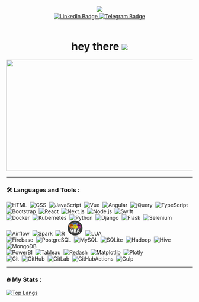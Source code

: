 <div id="header" align="center">
  <img src="https://media.giphy.com/media/wXTlDKOY0dFSfWU5cS/giphy.gif" width="200"/>
<!--   <img src="https://media.giphy.com/media/TmPb7vBn0bdJ9TMEhi/giphy.gif" width="200"/> -->
  <div id="badges">
    <a href="https://www.linkedin.com/in/pavel-kutergin">
      <img src="https://img.shields.io/badge/LinkedIn-blue?style=for-the-badge&logo=linkedin&logoColor=white" alt="LinkedIn Badge"/>
    </a>
    <a href="https://t.me/p_kutergin">
      <img src="https://img.shields.io/badge/Telegram-blue?style=for-the-badge&logo=telegram&logoColor=white" alt="Telegram Badge"/>
    </a>
  </div>
  <img src="https://komarev.com/ghpvc/?username=PSKutergin&style=flat-square&color=blue" alt=""/>
  <h1>
    hey there
    <img src="https://media.giphy.com/media/hvRJCLFzcasrR4ia7z/giphy.gif" width="30px"/>
  </h1>
</div>
<div align="center">
  <img src="https://media.giphy.com/media/dWesBcTLavkZuG35MI/giphy.gif" width="600" height="300"/>
</div>

<!--
**PSKutergin/PSKutergin** is a ✨ _special_ ✨ repository because its `README.md` (this file) appears on your GitHub profile.

Here are some ideas to get you started:

- 🔭 I’m currently working on ...
- 🌱 I’m currently learning ...
- 👯 I’m looking to collaborate on ...
- 🤔 I’m looking for help with ...
- 💬 Ask me about ...
- 📫 How to reach me: ...
- 😄 Pronouns: ...
- ⚡ Fun fact: ...
-->

---

### :hammer_and_wrench: Languages and Tools :
<div>
  <div>
    <img src="https://skillicons.dev/icons?i=html" title="HTML5" alt="HTML" width="40" height="40"/>&nbsp;
    <img src="https://skillicons.dev/icons?i=css"  title="CSS3" alt="CSS" width="40" height="40"/>&nbsp;
    <img src="https://skillicons.dev/icons?i=js" title="JavaScript" alt="JavaScript" width="40" height="40"/>&nbsp;
    <img src="https://skillicons.dev/icons?i=vue" title="Vue" alt="Vue" width="40" height="40"/>&nbsp;
    <img src="https://skillicons.dev/icons?i=angular" title="Angular" alt="Angular" width="40" height="40"/>&nbsp;
    <img src="https://skillicons.dev/icons?i=jquery" title="jQuery" alt="jQuery" width="40" height="40"/>&nbsp;
    <img src="https://skillicons.dev/icons?i=ts" title="TypeScript" alt="TypeScript" width="40" height="40"/>&nbsp;
    <img src="https://skillicons.dev/icons?i=bootstrap" title="Bootstrap" alt="Bootstrap" width="40" height="40"/>&nbsp;
    <img src="https://skillicons.dev/icons?i=react" title="React" alt="React" width="40" height="40"/>&nbsp;
    <img src="https://skillicons.dev/icons?i=nextjs" title="Next.js" alt="Next.js" width="40" height="40"/>&nbsp;
    <img src="https://skillicons.dev/icons?i=nodejs" title="Node.js" alt="Node.js" width="40" height="40"/>&nbsp;
    <img src="https://skillicons.dev/icons?i=swift" title="Swift" alt="Swift" width="40" height="40"/>&nbsp;
  </div>
  <div>
    <img src="https://skillicons.dev/icons?i=docker" title="Docker" alt="Docker" width="40" height="40"/>&nbsp;
    <img src="https://skillicons.dev/icons?i=kubernetes" title="Kubernetes" alt="Kubernetes" width="40" height="40"/>&nbsp;
    <img src="https://skillicons.dev/icons?i=py" title="Python" alt="Python" width="40" height="40"/>&nbsp;
    <img src="https://skillicons.dev/icons?i=django" title="Django" alt="Django" width="40" height="40"/>&nbsp;
    <img src="https://skillicons.dev/icons?i=flask" title="Flask" alt="Flask" width="40" height="40"/>&nbsp;
    <img src="https://skillicons.dev/icons?i=selenium" title="Selenium" alt="Selenium" width="40" height="40"/>&nbsp;
    <img src="https://static-00.iconduck.com/assets.00/airflow-icon-512x512-tpr318yf.png" title="Airflow" alt="Airflow" width="40" height="40"/>&nbsp;
    <img src="https://cdn.icon-icons.com/icons2/2699/PNG/512/apache_spark_logo_icon_170560.png" title="Spark" alt="Spark" width="40" height="40"/>&nbsp;
    <img src="https://skillicons.dev/icons?i=r" title="R" alt="R" width="40" height="40"/>&nbsp;
    <img src="https://raw.githubusercontent.com/github/explore/71e4a0fc524fd1d7a0d9a940aa6b91f31458a87b/topics/vba/vba.png" title="VBA" alt="VBA" width="40" height="40"/>&nbsp;
    <img src="https://skillicons.dev/icons?i=lua" title="LUA" alt="LUA" width="40" height="40"/>&nbsp;
  </div>
  <div>
    <img src="https://skillicons.dev/icons?i=firebase" title="Firebase" alt="Firebase" width="40" height="40"/>&nbsp;
    <img src="https://skillicons.dev/icons?i=postgres" title="PostgreSQL" alt="PostgreSQL" width="40" height="40"/>&nbsp;
    <img src="https://skillicons.dev/icons?i=mysql" title="MySQL" alt="MySQL" width="40" height="40"/>&nbsp;
    <img src="https://skillicons.dev/icons?i=sqlite" title="SQLite" alt="SQLite" width="40" height="40"/>&nbsp;
    <img src="https://cdn.icon-icons.com/icons2/2699/PNG/512/apache_hadoop_logo_icon_169586.png" title="Hadoop" alt="Hadoop" width="40" height="40"/>&nbsp;
    <img src="https://cdn.icon-icons.com/icons2/2699/PNG/512/apache_hive_logo_icon_167867.png" title="Hive" alt="Hive" width="40" height="40"/>&nbsp;
    <img src="https://skillicons.dev/icons?i=mongodb" title="MongoDB" alt="MongoDB" width="40" height="40"/>&nbsp;
  </div>
  <div>
    <img src="https://www.pngmart.com/files/23/Power-Bi-Logo-PNG-File.png" title="PowerBI" alt="PowerBI" width="40" height="40"/>&nbsp;
    <img src="https://nextviewconsulting.com/sites/default/files/styles/large/public/icons/logo-tableau-cirkel.png" title="Tableau" alt="Tableau" width="40" height="40"/>&nbsp;
    <img src="https://asset.brandfetch.io/idmq1uuJbI/idWlbrYIGU.svg" title="Redash" alt="Redash" width="40" height="40"/>&nbsp;
    <img src="https://asset.brandfetch.io/idbyoKq4tZ/idvwpDn6Co.png" title="Matplotlib" alt="Matplotlib" width="40" height="40"/>&nbsp;
    <img src="https://asset.brandfetch.io/idwPNp71Xw/id642wtAgP.jpeg" title="Plotly" alt="Plotly" width="40" height="40"/>&nbsp;
  </div>
  <div>
    <img src="https://skillicons.dev/icons?i=git" title="Git" alt="Git" width="40" height="40"/>&nbsp;
    <img src="https://skillicons.dev/icons?i=github" title="GitHub" alt="GitHub" width="40" height="40"/>&nbsp;
    <img src="https://skillicons.dev/icons?i=gitlab" title="GitLab" alt="GitLab" width="40" height="40"/>&nbsp;
    <img src="https://skillicons.dev/icons?i=githubactions" title="GitHubActions" alt="GitHubActions" width="40" height="40"/>&nbsp;
    <img src="https://skillicons.dev/icons?i=gulp" title="Gulp" alt="Gulp" width="40" height="40"/>&nbsp;
  </div>
</div>

---

### :fire: My Stats :
<!-- [![GitHub Streak](http://github-readme-streak-stats.herokuapp.com?user=PSKutergin&theme=dark&background=000000)](https://git.io/streak-stats)
<br/> -->
[![Top Langs](https://github-readme-stats.vercel.app/api/top-langs/?username=PSKutergin&layout=compact&theme=vision-friendly-dark)](https://github.com/anuraghazra/github-readme-stats)
